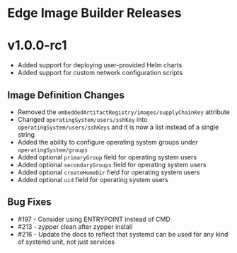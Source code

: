 # Edge Image Builder Releases

# v1.0.0-rc1

* Added support for deploying user-provided Helm charts
* Added support for custom network configuration scripts

## Image Definition Changes

* Removed the `embeddedArtifactRegistry/images/supplyChainKey` attribute
* Changed `operatingSystem/users/sshKey` into `operatingSystem/users/sshKeys` and it is now a list instead of a single string
* Added the ability to configure operating system groups under `operatingSystem/groups`
* Added optional `primaryGroup` field for operating system users
* Added optional `secondaryGroups` field for operating system users
* Added optional `createHomeDir` field for operating system users
* Added optional `uid` field for operating system users

## Bug Fixes

* #197 - Consider using ENTRYPOINT instead of CMD
* #213 - zypper clean after zypper install
* #216 - Update the docs to reflect that systemd can be used for any kind of systemd unit, not just services
